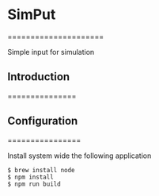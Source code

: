 # SimPut
=====================

Simple input for simulation

## Introduction
===============


## Configuration
================

Install system wide the following application

    $ brew install node
    $ npm install
    $ npm run build
